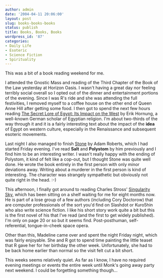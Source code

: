 ```yaml
---
author: admin
date: '2004-04-11 20:06:00'
layout: post
slug: books-books-books
status: publish
title: Books, Books, Books
wordpress_id: '87'
categories:
- Daily Life
- Esoteric
- Science Fiction
- Spirituality
---
```

This was a bit of a book reading weekend for me.

I attended the Gnostic Mass and reading of the Third Chapter of the Book of the Law yesterday at Horizon Oasis. I wasn't having a great day nor feeling terribly social overall so I opted out of the dinner and entertainment portions of the evening. Since I was R's ride and she was attending the full festivities, I removed myself to a coffee house on the other end of Queen Anne Hill after getting some food. I then got to spend the next few hours reading <a href="http://www.amazon.com/exec/obidos/tg/detail/-/0801438470/">The Secret Lore of Egypt: Its Impact on the West</a> by Erik Hornung, a well-known German scholar of Egyptian religion. I'm about two-thirds of the way through it and it is a fairly interesting text about the impact of the <strong>idea</strong> of Egypt on western culture, especially in the Renaissance and subsequent esoteric movements.

Last night I also managed to finish <a href="http://www.amazon.com/exec/obidos/tg/detail/-/0575070641/">Stone</a> by Adam Roberts, which I had started Friday evening. I've read <strong>Salt</strong> and <strong>Polystom</strong> by him previously and I find him to be an interesting writer. I wasn't really happy with the ending of Polystom, it kind of felt like a cop-out, but I thought Stone was quite well done. He wrote the book entirely in the first person with only minor deviations away. Writing about a murderer in the first person is kind of interesting. The character was strangely sympathetic but obviously not quite right in the head. :-)

This afternoon, I finally got around to reading Charles Stross' <a href="http://www.amazon.com/exec/obidos/tg/detail/-/0441010725/">Singularity Sky</a>, which has been sitting on a shelf waiting for me for eight months now. He is part of a lose group of a few authors (including Cory Doctorow) that are computer professionals of the sort you'd find on Slashdot or Kuro5hin who also write science fiction. I like his short story work quite a bit but this is the first novel of his that I've read (and the first to get widely published). I'm only on page 20 or so but it seems find. Post-posthuman, self-referential, tongue-in-cheek space opera.

Other than this, Madeline came over and spent the night Friday night, which was fairly enjoyable. She and R got to spend time painting the little teaset that R gave her for her birthday the other week. Unfortunately, she had to be back home earlier than normal so the visit felt cut a bit short.

This weeks seems relatively quiet. As far as I know, I have no required evening meetings or events the entire week until Monk's going away party next weekend. I could be forgetting something though...
